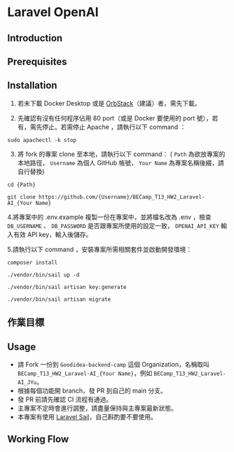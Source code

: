 # Laravel OpenAI

## Introduction

## Prerequisites

## Installation

1. 若未下載 Docker Desktop 或是 [OrbStack](https://orbstack.dev/)（建議）者，需先下載。

2. 先確認有沒有任何程序佔用 80 port（或是 Docker 要使用的 port 號），若有，需先停止。若需停止 Apache ，請執行以下 command ：
```
sudo apachectl -k stop
```

3. 將 fork 的專案 clone 至本地，請執行以下 command：
( `Path` 為欲放專案的本地路徑， `Username` 為個人 GitHub 帳號， `Your Name` 為專案名稱後綴，請自行替換)
```
cd {Path}
```
```
git clone https://github.com/{Username}/BECamp_T13_HW2_Laravel-AI_{Your Name}
```

4.將專案中的 .env.example 複製一份在專案中，並將檔名改為 .env ，檢查 `DB_USERNAME` 、 `DB_PASSWORD` 是否跟專案所使用的設定一致， `OPENAI_API_KEY` 輸入有效 API key，輸入後儲存。

5.請執行以下 command ，安裝專案所需相關套件並啟動開發環境：
```
composer install
```
```
./vendor/bin/sail up -d
```
```
./vendor/bin/sail artisan key:generate
```
```
./vendor/bin/sail artisan migrate
```


## 作業目標

## Usage
- 請 Fork 一份到 `Goodidea-backend-camp` 這個 Organization，名稱取叫 `BECamp_T13_HW2_Laravel-AI_{Your Name}`，例如 `BECamp_T13_HW2_Laravel-AI_JYu`。
- 根據每個功能開 branch，發 PR 到自己的 main 分支。
- 發 PR 前請先確認 CI 流程有通過。
- 主專案不定時會進行調整，請盡量保持與主專案最新狀態。
- 本專案有使用 [Laravel Sail](https://laravel.com/docs/11.x/sail)，自己斟酌要不要使用。

## Working Flow